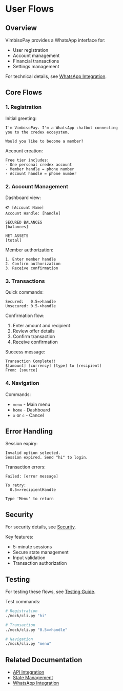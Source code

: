 # User Flows

## Overview

VimbisoPay provides a WhatsApp interface for:
- User registration
- Account management
- Financial transactions
- Settings management

For technical details, see [WhatsApp Integration](../technical/whatsapp.md).

## Core Flows

### 1. Registration

Initial greeting:
```
I'm VimbisoPay. I'm a WhatsApp chatbot connecting
you to the credex ecosystem.

Would you like to become a member?
```

Account creation:
```
Free tier includes:
- One personal credex account
- Member handle = phone number
- Account handle = phone number
```

### 2. Account Management

Dashboard view:
```
💳 [Account Name]
Account Handle: [handle]

SECURED BALANCES
[balances]

NET ASSETS
[total]
```

Member authorization:
```
1. Enter member handle
2. Confirm authorization
3. Receive confirmation
```

### 3. Transactions

Quick commands:
```
Secured:   0.5=>handle
Unsecured: 0.5->handle
```

Confirmation flow:
1. Enter amount and recipient
2. Review offer details
3. Confirm transaction
4. Receive confirmation

Success message:
```
Transaction Complete!!
$[amount] [currency] [type] to [recipient]
From: [source]
```

### 4. Navigation

Commands:
- `menu` - Main menu
- `home` - Dashboard
- `x` or `c` - Cancel

## Error Handling

Session expiry:
```
Invalid option selected.
Session expired. Send "hi" to login.
```

Transaction errors:
```
Failed: [error message]

To retry:
  0.5=>recipientHandle

Type 'Menu' to return
```

## Security

For security details, see [Security](../technical/security.md).

Key features:
- 5-minute sessions
- Secure state management
- Input validation
- Transaction authorization

## Testing

For testing these flows, see [Testing Guide](../technical/testing.md).

Test commands:
```bash
# Registration
./mock/cli.py "hi"

# Transaction
./mock/cli.py "0.5=>handle"

# Navigation
./mock/cli.py "menu"
```

## Related Documentation

- [API Integration](../technical/api-integration.md)
- [State Management](../technical/state-management.md)
- [WhatsApp Integration](../technical/whatsapp.md)
